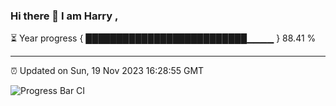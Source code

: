 ### Hi there 👋 I am Harry , 

⏳ Year progress { ██████████████████████████▁▁▁▁ } 88.41 %

---

⏰ Updated on Sun, 19 Nov 2023 16:28:55 GMT

![Progress Bar CI](https://github.com/duykhang68/duykhang68/workflows/Progress%20Bar%20CI/badge.svg)

